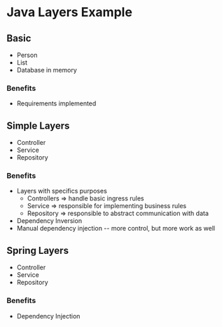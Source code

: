# Java Layers Example

## Basic
- Person
- List
- Database in memory

### Benefits
- Requirements implemented

## Simple Layers
- Controller
- Service
- Repository

### Benefits
- Layers with specifics purposes
   - Controllers => handle basic ingress rules
   - Service => responsible for implementing business rules
   - Repository => responsible to abstract communication with data
- Dependency Inversion
- Manual dependency injection -- more control, but more work as well

## Spring Layers
- Controller
- Service
- Repository

### Benefits
- Dependency Injection
